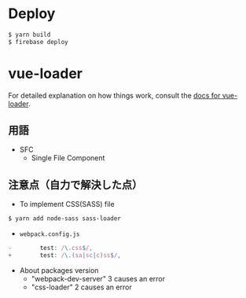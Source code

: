 # Deploy

```bash
$ yarn build
$ firebase deploy
```

# vue-loader

For detailed explanation on how things work, consult the [docs for vue-loader](http://vuejs.github.io/vue-loader).

## 用語

- SFC
  - Single File Component

## 注意点（自力で解決した点）

- To implement CSS(SASS) file

```bash
$ yarn add node-sass sass-loader
```

- `webpack.config.js`

```javascript
-        test: /\.css$/,
+        test: /\.(sa|sc|c)ss$/,
```

- About packages version
  - "webpack-dev-server" 3 causes an error
  - "css-loader" 2 causes an error